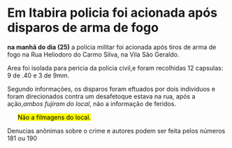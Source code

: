 <!DOCTYPE html>
<html lang="pt-br">
<head> 
    <meta charset="UTF-8">
    <meta name="viewport" content="width=device-width, initial-scale=1.0">
</head>
<body><h1>Em Itabira policia foi acionada após disparos de arma de fogo</h1>
    <p>
       <strong> na manhã do dia (25)</strong> a policia militar foi acionada após tiros de arma 
        de fogo na Rua Heliodoro do Carmo Silva, na Vila São Geraldo.
    </p>
    <p>
        Area foi isolada para pericia da policia civil,e foram recolhidas 12 capsulas: 9 de .40 
        e 3 de 9mm.
    </p>
     <p> 
        Segundo informações, os disparos foram eftuados por dois individuos e foram direcionados
        contra um desafetoque estava na rua, após a ação,<em>ambos fujiram do local</em>, não a informação
        de feridos.
     </p>
     <p>
       <ul><mark>Não a filmagens do local.</mark> </ul>
           Denucias anônimas sobre o crime e autores podem ser feita pelos números 181 ou 190
     </p>
    
  
</body>
</html>
    
